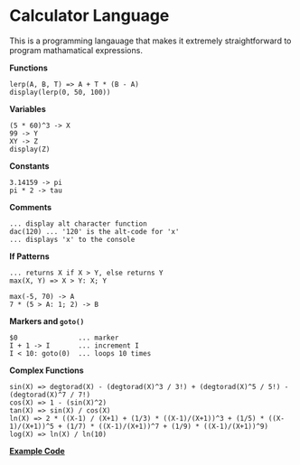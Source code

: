 # Calculator Language

This is a programming langauage that makes it extremely straightforward to program mathamatical expressions. 

**Functions**
```
lerp(A, B, T) => A + T * (B - A)
display(lerp(0, 50, 100))
```

**Variables**
```
(5 * 60)^3 -> X
99 -> Y
XY -> Z
display(Z)
```

**Constants**
```
3.14159 -> pi
pi * 2 -> tau
```

**Comments**
```
... display alt character function
dac(120) ... '120' is the alt-code for 'x'
... displays 'x' to the console 
```

**If Patterns**
```
... returns X if X > Y, else returns Y
max(X, Y) => X > Y: X; Y

max(-5, 70) -> A
7 * (5 > A: 1; 2) -> B
```

**Markers and `goto()`**
```
$0               ... marker
I + 1 -> I       ... increment I
I < 10: goto(0)  ... loops 10 times
```

**Complex Functions**
```
sin(X) => degtorad(X) - (degtorad(X)^3 / 3!) + (degtorad(X)^5 / 5!) - (degtorad(X)^7 / 7!)
cos(X) => 1 - (sin(X)^2)
tan(X) => sin(X) / cos(X)
ln(X) => 2 * ((X-1) / (X+1) + (1/3) * ((X-1)/(X+1))^3 + (1/5) * ((X-1)/(X+1))^5 + (1/7) * ((X-1)/(X+1))^7 + (1/9) * ((X-1)/(X+1))^9) 
log(X) => ln(X) / ln(10)
```

**[Example Code](https://github.com/JBrosDevelopment/calc_lang/blob/master/src/calculation.txt)**